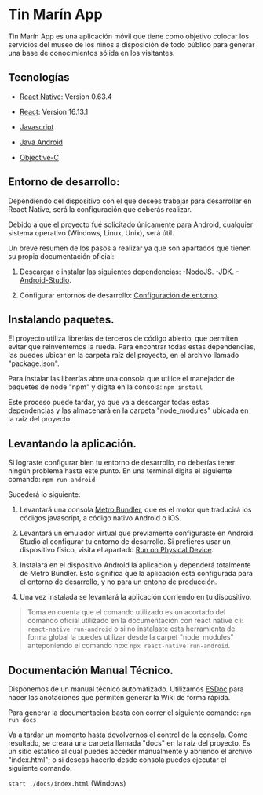 # Tin Marín App

Tin Marín App es una aplicación móvil que tiene como objetivo colocar los servicios del museo de los niños a disposición de todo público para generar una base de conocimientos sólida en los visitantes.

## Tecnologías

- [React Native](https://reactnative.dev/): Version 0.63.4

- [React](https://reactjs.org/): Version 16.13.1

- [Javascript](https://www.javascript.com/)

- [Java Android](https://developer.android.com/)

- [Objective-C](https://developer.apple.com/library/archive/documentation/Cocoa/Conceptual/ProgrammingWithObjectiveC/Introduction/Introduction.html)

## Entorno de desarrollo:

Dependiendo del dispositivo con el que desees trabajar para desarrollar en React Native, será la configuración que deberás realizar.

Debido a que el proyecto fué solicitado únicamente para Android, cualquier sistema operativo (Windows, Linux, Unix), será útil.

Un breve resumen de los pasos a realizar ya que son apartados que tienen su propia documentación oficial:

1. Descargar e instalar las siguientes dependencias: -[NodeJS](https://nodejs.org/en/download/). -[JDK](https://www.oracle.com/java/technologies/javase/javase-jdk8-downloads.html). -[Android-Studio](https://developer.android.com/studio).

2. Configurar entornos de desarrollo: [Configuración de entorno](https://reactnative.dev/docs/environment-setup).

## Instalando paquetes.

El proyecto utiliza librerías de terceros de código abierto, que permiten evitar que reinventemos la rueda. Para encontrar todas estas dependencias, las puedes ubicar en la carpeta raíz del proyecto, en el archivo llamado "package.json".

Para instalar las librerías abre una consola que utilice el manejador de paquetes de node "npm" y digita en la consola: `npm install`

Este proceso puede tardar, ya que va a descargar todas estas dependencias y las almacenará en la carpeta "node_modules" ubicada en la raíz del proyecto.

## Levantando la aplicación.

Si lograste configurar bien tu entorno de desarrollo, no deberías tener ningún problema hasta este punto. En una terminal digita el siguiente comando: `npm run android`

Sucederá lo siguiente:

1. Levantará una consola [Metro Bundler](https://reactnative.dev/docs/_getting-started-macos-ios#step-1-start-metro), que es el motor que traducirá los códigos javascript, a código nativo Android o iOS.

2. Levantará un emulador virtual que previamente configuraste en Android Studio al configurar tu entorno de desarrollo. Si prefieres usar un dispositivo físico, visita el apartado [Run on Physical Device](https://reactnative.dev/docs/running-on-device).

3. Instalará en el dispositivo Android la aplicación y dependerá totalmente de Metro Bundler. Esto significa que la aplicación está configurada para el entorno de desarrollo, y no para un entono de producción.

4. Una vez instalada se levantará la aplicación corriendo en tu dispositivo.

> Toma en cuenta que el comando utilizado es un acortado del comando oficial utilizado en la documentación con react native cli: `react-native run-android` o si no instalaste esta herramienta de forma global la puedes utilizar desde la carpet "node_modules" anteponiendo el comando npx: `npx react-native run-android`.

## Documentación Manual Técnico.

Disponemos de un manual técnico automatizado. Utilizamos [ESDoc](https://esdoc.org/) para hacer las anotaciones que permiten generar la Wiki de forma rápida.

Para generar la documentación basta con correr el siguiente comando: `npm run docs`

Va a tardar un momento hasta devolvernos el control de la consola. Como resultado, se creará una carpeta llamada "docs" en la raíz del proyecto. Es un sitio estático al cuál puedes acceder manualmente y abriendo el archivo "index.html"; o si deseas hacerlo desde consola puedes ejecutar el siguiente comando:

`start ./docs/index.html` (Windows)
